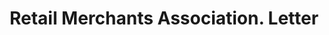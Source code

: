 ---
doi: 10.7916/D8H433MH
date_other: '1927'
date_other_textual: '1927'
form: correspondence
genre:
- Letters (correspondence)
name:
- Retail Merchants Association
object_in_context_url: https://biggert.cul.columbia.edu/items/view/ave_biggert_01570
subject_hierarchical_geographic:
- Lufkin, Texas, United States
subject_name:
- Retail Merchants Association
title: Retail Merchants Association. Letter
sort_title: Retail Merchants Association. Letter
call_number: ave_biggert_01570
coordinates:
- 31.33833333333333,-94.72916666666667
pid: ave_biggert_01570
identifiers: ave_biggert_01570
canvas_id: ldpd:396831
permalink: "/items/ave_biggert_01570/"
layout: iiif-image-page
---